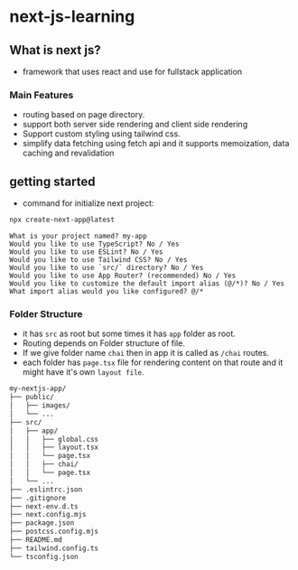# next-js-learning

## What is next js?

- framework that uses react and use for fullstack application

### Main Features

- routing based on page directory.
- support both server side rendering and client side rendering
- Support custom styling using tailwind css.
- simplify data fetching using fetch api and it supports memoization, data caching and revalidation

## getting started

- command for initialize next project:

```bash
npx create-next-app@latest
```

```after running command
What is your project named? my-app
Would you like to use TypeScript? No / Yes
Would you like to use ESLint? No / Yes
Would you like to use Tailwind CSS? No / Yes
Would you like to use `src/` directory? No / Yes
Would you like to use App Router? (recommended) No / Yes
Would you like to customize the default import alias (@/*)? No / Yes
What import alias would you like configured? @/*
```

### Folder Structure

- it has `src` as root but some times it has `app` folder as root.
- Routing depends on Folder structure of file.
- If we give folder name `chai` then in app it is called as `/chai` routes.
- each folder has `page.tsx` file for rendering content on that route and it might have it's own `layout file`.

```bash
my-nextjs-app/
├── public/
│   ├── images/
│   └── ...
├── src/
│   ├── app/
│   │   ├── global.css
│   │   ├── layout.tsx
│   │   └── page.tsx
│   │   ├── chai/
│   │   └── page.tsx
│   └── ...
├── .eslintrc.json
├── .gitignore
├── next-env.d.ts
├── next.config.mjs
├── package.json
├── postcss.config.mjs
├── README.md
├── tailwind.config.ts
└── tsconfig.json
```
